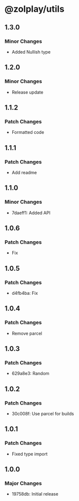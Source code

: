 # @zolplay/utils

## 1.3.0

### Minor Changes

- Added Nullish type

## 1.2.0

### Minor Changes

- Release update

## 1.1.2

### Patch Changes

- Formatted code

## 1.1.1

### Patch Changes

- Add readme

## 1.1.0

### Minor Changes

- 7daeff1: Added API

## 1.0.6

### Patch Changes

- Fix

## 1.0.5

### Patch Changes

- d4fb4ba: Fix

## 1.0.4

### Patch Changes

- Remove parcel

## 1.0.3

### Patch Changes

- 629a8e3: Random

## 1.0.2

### Patch Changes

- 30c008f: Use parcel for builds

## 1.0.1

### Patch Changes

- Fixed type import

## 1.0.0

### Major Changes

- 19758db: Initial release
